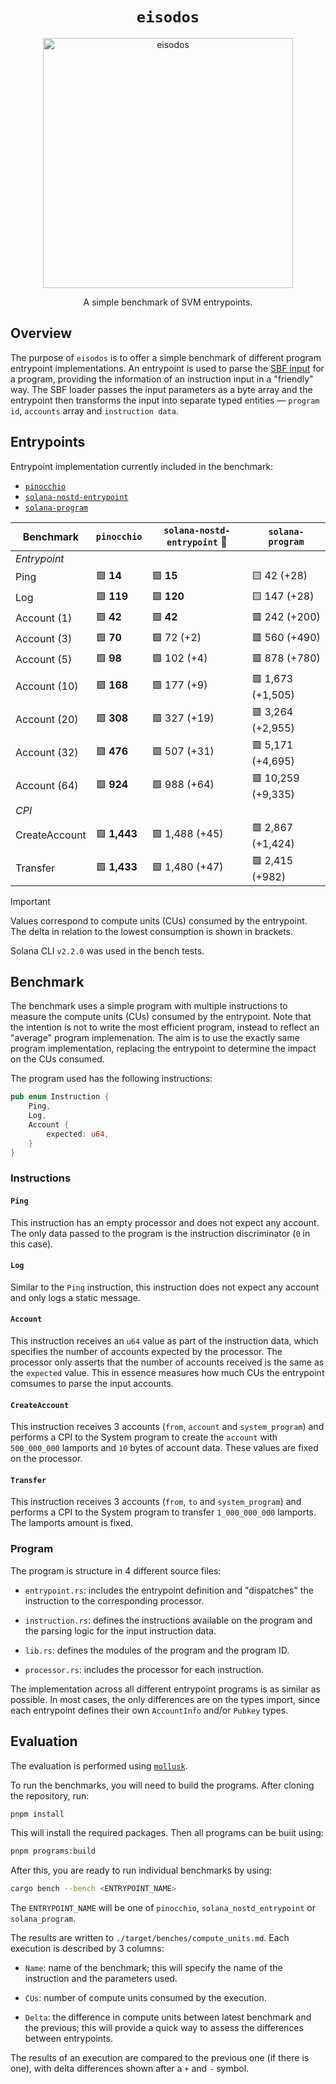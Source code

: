 <h1 align="center">
  <code>eisodos</code>
</h1>
<p align="center">
  <img width="400" alt="eisodos" src="https://github.com/user-attachments/assets/c3799ce0-a432-4898-b98c-869458a06439" />
</p>
<p align="center">
  A simple benchmark of SVM entrypoints.
</p>


## Overview

The purpose of `eisodos` is to offer a simple benchmark of different program entrypoint implementations. An entrypoint is used to parse the [SBF input](https://solana.com/docs/programs/faq#input-parameter-serialization) for a program, providing the information of an instruction input in a "friendly" way. The SBF loader passes the input parameters as a byte array and the entrypoint then transforms the input into separate typed entities &mdash; `program id`, `accounts` array and `instruction data`.

## Entrypoints

Entrypoint implementation currently included in the benchmark:

* [`pinocchio`](https://github.com/anza-xyz/pinocchio)
* [`solana-nostd-entrypoint`](https://github.com/cavemanloverboy/solana-nostd-entrypoint)
* [`solana-program`](https://github.com/anza-xyz/agave/tree/master/sdk/program)

| Benchmark              | `pinocchio`    | `solana-nostd-entrypoint` 🚧 | `solana-program`    |
|------------------------|----------------|------------------------------|---------------------|
| *Entrypoint*                                                                                 |
| Ping                   | 🟩 **14**      | 🟩 **15**                     | 🟨 42 (+28)         |
| Log                    | 🟩 **119**     | 🟩 **120**                    | 🟨 147 (+28)        |
| Account (1)            | 🟩 **42**      | 🟩 **42**                     | 🟥 242 (+200)       |
| Account (3)            | 🟩 **70**      | 🟩 72 (+2)                    | 🟥 560 (+490)       |
| Account (5)            | 🟩 **98**      | 🟩 102 (+4)                   | 🟥 878 (+780)       |
| Account (10)           | 🟩 **168**     | 🟩 177 (+9)                   | 🟥 1,673 (+1,505)   | 
| Account (20)           | 🟩 **308**     | 🟩 327 (+19)                  | 🟥 3,264 (+2,955)   |
| Account (32)           | 🟩 **476**     | 🟩 507 (+31)                  | 🟥 5,171 (+4,695)   |
| Account (64)           | 🟩 **924**     | 🟩 988 (+64)                  | 🟥 10,259 (+9,335)  |
| *CPI*                                                                                        |
| CreateAccount          | 🟩 **1,443**   | 🟩 1,488 (+45)                | 🟥 2,867 (+1,424)   |
| Transfer               | 🟩 **1,433**   | 🟩 1,480 (+47)                | 🟥 2,415 (+982)     |

> [!IMPORTANT]
> Values correspond to compute units (CUs) consumed by the entrypoint. The delta in relation to the lowest consumption is shown in brackets.
>
> Solana CLI `v2.2.0` was used in the bench tests.

## Benchmark

The benchmark uses a simple program with multiple instructions to measure the compute units (CUs) consumed by the entrypoint. Note that the intention is not to write the most efficient program, instead to reflect an "average" program implemenation. The aim is to use the exactly same program implementation, replacing the entrypoint to determine the impact on the CUs consumed.

The program used has the following instructions:
```rust
pub enum Instruction {
    Ping,
    Log,
    Account {
        expected: u64,
    }
}
```

### Instructions

#### `Ping`

This instruction has an empty processor and does not expect any account. The only data passed to the program is the instruction discriminator (`0` in this case).

#### `Log`

Similar to the `Ping` instruction, this instruction does not expect any account and only logs a static message.

#### `Account`

This instruction receives an `u64` value as part of the instruction data, which specifies the number of accounts expected by the processor. The processor only asserts that the number of accounts received is the same as the `expected` value. This in essence measures how much CUs the entrypoint comsumes to parse the input accounts.

#### `CreateAccount`

This instruction receives 3 accounts (`from`, `account` and `system_program`) and performs a CPI to the System program to create the `account` with `500_000_000` lamports and `10` bytes of account data. These values are fixed on the processor.

#### `Transfer`

This instruction receives 3 accounts (`from`, `to` and `system_program`) and performs a CPI to the System program to transfer `1_000_000_000` lamports. The lamports amount is fixed.

### Program

The program is structure in 4 different source files:

* `entrypoint.rs`: includes the entrypoint definition and "dispatches" the instruction to the corresponding processor.

* `instruction.rs`: defines the instructions available on the program and the parsing logic for the input instruction data.

* `lib.rs`: defines the modules of the program and the program ID.

* `processor.rs`: includes the processor for each instruction.

The implementation across all different entrypoint programs is as similar as possible. In most cases, the only differences are on the types import, since each entrypoint defines their own `AccountInfo` and/or `Pubkey` types.

## Evaluation

The evaluation is performed using [`mollusk`](https://github.com/buffalojoec/mollusk).

To run the benchmarks, you will need to build the programs. After cloning the repository, run:

```bash
pnpm install
```

This will install the required packages. Then all programs can be buiit using:

```bash
pnpm programs:build
```

After this, you are ready to run individual benchmarks by using:

```bash
cargo bench --bench <ENTRYPOINT_NAME>
```

The `ENTRYPOINT_NAME` will be one of `pinocchio`, `solana_nostd_entrypoint` or `solana_program`.

The results are written to `./target/benches/compute_units.md`. Each execution is described by 3 columns:

* `Name`: name of the benchmark; this will specify the name of the instruction and the parameters used.

* `CUs`: number of compute units consumed by the execution.

* `Delta`: the difference in compute units between latest benchmark and the previous; this will provide a quick way to assess the differences between entrypoints.

The results of an execution are compared to the previous one (if there is one), with delta differences shown after a `+` and `-` symbol.
